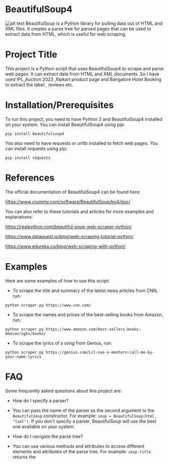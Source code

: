 # BeautifulSoup4
![alt text](https://github.com/Zaheer-10/Code_Red/blob/main/Images/BS%24.jpg?raw=true)
BeautifulSoup is a Python library for pulling data out of HTML and XML files. It creates a parse tree for parsed pages that can be used to extract data from HTML, which is useful for web scraping.

# Project Title
This project is a Python script that uses BeautifulSoup4 to scrape and parse web pages. It can extract data from HTML and XML documents .So I have used IPL_Auction 2023 ,flipkart product page  and Bangalore Hotel Booking  to extract the tabel , reviews etc.

# Installation/Prerequisites
To run this project, you need to have Python 3 and BeautifulSoup4 installed on your system. You can install BeautifulSoup4 using pip:

`pip install beautifulsoup4`

You also need to have requests or urllib installed to fetch web pages. You can install requests using pip:

`pip install requests`

# References
The official documentation of BeautifulSoup4 can be found here:

https://www.crummy.com/software/BeautifulSoup/bs4/doc/

You can also refer to these tutorials and articles for more examples and explanations:

https://realpython.com/beautiful-soup-web-scraper-python/

https://www.dataquest.io/blog/web-scraping-tutorial-python/

https://www.edureka.co/blog/web-scraping-with-python/

# Examples
Here are some examples of how to use this script:

- To scrape the title and summary of the latest news articles from CNN, run:

`python scraper.py https://www.cnn.com/`

- To scrape the names and prices of the best-selling books from Amazon, run:

`python scraper.py https://www.amazon.com/best-sellers-books-Amazon/zgbs/books/`

- To scrape the lyrics of a song from Genius, run:

`python scraper.py https://genius.com/Lil-nas-x-montero-call-me-by-your-name-lyrics`

# FAQ
Some frequently asked questions about this project are:

- How do I specify a parser?
- You can pass the name of the parser as the second argument to the `BeautifulSoup` constructor. For example: `soup = BeautifulSoup(html, "lxml")`. If you don't specify a parser, BeautifulSoup will use the best one available on your system.
- How do I navigate the parse tree?
- You can use various methods and attributes to access different elements and attributes of the parse tree. For example: `soup.title` returns the <title> tag, `soup.find("p")` returns the first <p> tag, `soup.find_all("a")` returns a list of all <a> tags, etc. You can also use CSS selectors or regular expressions to find elements that match certain criteria.
- How do I modify the parse tree?
- You can use methods like `append`, `insert`, `replace_with`, `extract`, etc. to add, remove, or replace elements in the parse tree. You can also modify the attributes and contents of elements using assignment operators. For example: `link["href"] = "https://new.url"` changes the href attribute of a link element, `tag.string = "New text"` changes the text content of a tag element, etc.

- Q: How can I change the output format?
- A: You can modify the save_data function in the script to save the data in different formats, such as CSV, JSON, or SQL.

- Q: How can I handle errors and exceptions?
- A: You can use try-except blocks to catch and handle errors and exceptions that may occur while scraping or parsing web pages.

- Q: How can I scrape dynamic web pages that use JavaScript?
- A: You can use Selenium or other tools that can render JavaScript and interact with web elements.


Link to My Blog: https://soulofmercara10.medium.com/web-scraping-with-beautiful-soup-894f02e7d3d7

